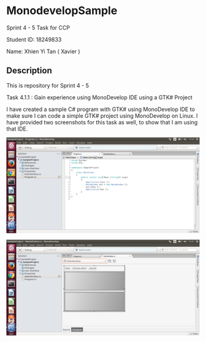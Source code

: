 # MonodevelopSample
Sprint 4 - 5 Task for CCP

Student ID: 18249833

Name: Xhien Yi Tan ( Xavier )

## Description

This is repository for Sprint 4 - 5

Task 4.1.1 : Gain experience using MonoDevelop IDE using a GTK# Project

I have created a sample C# program with GTK# using MonoDevelop IDE to make sure I can code a simple GTK# project using MonoDevelop on Linux. I have provided two screenshots for this task as well, to show that I am using that IDE.

![SS1](https://github.com/CurtinXavierTan/MonodevelopSample/blob/master/Screenshot1.png)

![SS2](https://github.com/CurtinXavierTan/MonodevelopSample/blob/master/Screenshot2.png)